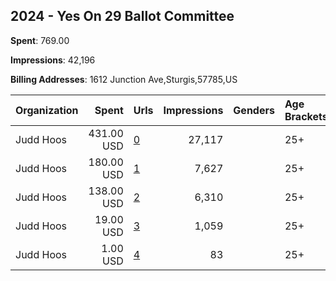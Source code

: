 ## 2024 - Yes On 29 Ballot Committee 
**Spent**: 769.00

**Impressions**: 42,196

**Billing Addresses**: 1612 Junction Ave,Sturgis,57785,US

|Organization|Spent|Urls|Impressions|Genders|Age Brackets|Country Codes|
|:---|---:|:---|---:|:---|:---|:---|
|Judd Hoos|431.00 USD|[0](https://www.snap.com/political-ads/asset/7539d45f5bf36ac40285056c76fc6517404a2c70938ce36a36475cffe5fa1893?mediaType=mp4)|27,117||25+|united states|
|Judd Hoos|180.00 USD|[1](https://www.snap.com/political-ads/asset/12efd1973040483791496f0aba1b9e8fb1650dcd5fe144a3d57158a70f71eadb?mediaType=mp4)|7,627||25+|united states|
|Judd Hoos|138.00 USD|[2](https://www.snap.com/political-ads/asset/f915e8c78e546f03d77725ab5a6f39783786b4731f7e560c5730d69afcf0e1b1?mediaType=mp4)|6,310||25+|united states|
|Judd Hoos|19.00 USD|[3](https://www.snap.com/political-ads/asset/e0466f71526394054cea0c367f3a0cbfed2989febe934e5cf330b53a12e17509?mediaType=mp4)|1,059||25+|united states|
|Judd Hoos|1.00 USD|[4](https://www.snap.com/political-ads/asset/e62301e56f7388f252a1e7bc441c0f6273b425c5403587db088dc2c84b7f1c9c?mediaType=mp4)|83||25+|united states|
